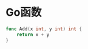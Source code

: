 <!--
 * @Description: 
 * @Version: 1.0
 * @Author: Li Yuanhao
 * @Email: dalao_li@163.com
 * @Date: 2023-04-05 20:50:27
 * @LastEditors: Li Yuanhao
 * @LastEditTime: 2023-04-05 20:55:14
-->

# Go函数


```go
func Add(x int, y int) int {
    return x + y
}
```
